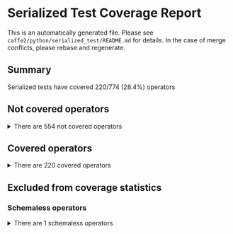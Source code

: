 # Serialized Test Coverage Report
This is an automatically generated file. Please see `caffe2/python/serialized_test/README.md` for details. In the case of merge conflicts, please rebase and regenerate.
## Summary
Serialized tests have covered 220/774 (28.4%) operators

## Not covered operators
<details>
<summary>There are 554 not covered operators</summary>

* APMeter
* ATen
* Abs
* AbsGradient
* Accumulate
* AccumulateHistogram
* Accuracy
* Adam
* Add
* AddGradient
* Alias
* AliasWithName
* Allgather
* Allreduce
* And
* Append
* Assert
* AtomicAppend
* AtomicFetchAdd
* AtomicFetchAdd64
* AtomicIter
* AveragePool
* AveragePool1D
* AveragePool1DGradient
* AveragePool2D
* AveragePool2DGradient
* AveragePool3D
* AveragePool3DGradient
* AveragePoolGradient
* AveragePut
* BRGNCHWCToPackedInt8BGRAStylizerDeprocess
* Barrier
* BatchPermutation
* BatchPermutationGradient
* BatchToSpace
* BisectPercentile
* BitwiseAnd
* BitwiseOr
* BitwiseXor
* BooleanMaskGradient
* BooleanMaskLengths
* Broadcast
* Bucketize
* ByteWeightDequant
* Caffe2ModuleTestDynamicDummy
* Cast
* Cbrt
* CbrtGradient
* CheckAtomicBool
* CheckCounterDone
* CheckDatasetConsistency
* Checkpoint
* CloneCommonWorld
* CloseBlobsQueue
* CloseRebatchingQueue
* Col2Im
* CollectRpnProposals
* CollectTensor
* ComputeOffset
* ConcatBatchMatMulBatchGatherOp
* ConcatTensorVector
* ConditionalSetAtomicBool
* Conv1D
* Conv1DGradient
* Conv2D
* Conv2DGradient
* Conv3D
* Conv3DGradient
* ConvRelu
* ConvTranspose
* ConvTransposeGradient
* Copy
* CopyFromCPUInput
* CopyOnDeviceLike
* CopyRowsToTensor
* CopyRowsToTensorGradient
* Cos
* CosGradient
* CosineSimilarity
* CosineSimilarityGradient
* CountDown
* CountUp
* CreateAtomicBool
* CreateBlobsQueue
* CreateBlobsQueueDB
* CreateCommonWorld
* CreateCounter
* CreateDB
* CreateMap
* CreateMutex
* CreateRebatchingQueue
* CreateScope
* CreateTensorVector
* CreateTextFileReader
* CreateTreeCursor
* CrossEntropy
* CrossEntropyGradient
* Cube
* CubeGradient
* DBExists
* DataCouple
* DenseVectorToIdList
* DepthConcat
* DepthSplit
* DequeueBlobs
* DequeueRebatchingQueue
* DestroyCommonWorld
* DistributeFpnProposals
* Div
* DivGradient
* Do
* DotProductWithPadding
* DotProductWithPaddingGradient
* EQ
* EnforceFinite
* EnqueueBlobs
* EnqueueRebatchingQueue
* EnsureCPUOutput
* EnsureClipped
* EnsureDense
* Exp
* ExpandDims
* FCTransposed
* FCTransposedGradient
* Fail
* FbFCPacked
* FbGemmPack
* FbGemmPackTranspose
* FeedBlob
* FileStoreHandlerCreate
* Flatten
* FlattenToVec
* Float16ConstantFill
* Float16UniformFill
* FloatToFused2BitFakeRowwiseQuantized
* FloatToFused2BitRowwiseQuantized
* FloatToFused4BitFakeRowwiseQuantized
* FloatToFused4BitRowwiseQuantized
* FloatToFused8BitRowwiseQuantized
* FloatToFused8BitRowwiseQuantizedHalfScaleBias
* FloatToFusedRandRowwiseQuantized
* FloatToHalf
* FloatToRowwiseQuantized8Bits
* Free
* Ftrl
* Fused2BitRowwiseQuantizedToFloat
* Fused2BitRowwiseQuantizedToHalf
* Fused4BitRowwiseQuantizedToFloat
* Fused4BitRowwiseQuantizedToHalf
* Fused8BitRowwiseQuantizedHalfScaleBiasToFloat
* Fused8BitRowwiseQuantizedHalfScaleBiasToHalfFloat
* Fused8BitRowwiseQuantizedToFloat
* Fused8BitRowwiseQuantizedToHalfFloat
* FusedRandRowwiseQuantizedToFloat
* GE
* GFtrl
* GT
* GatherByKey
* GatherFused8BitRowwise
* GaussianFill
* Gelu
* GeluGradient
* GenerateProposals
* GenerateProposalsCPP
* GetAllBlobNames
* GetCursorOffset
* GivenTensorBoolFill
* GivenTensorByteStringToUInt8Fill
* GivenTensorDoubleFill
* GivenTensorFill
* GivenTensorInt16Fill
* GivenTensorInt64Fill
* GivenTensorIntFill
* GivenTensorStringFill
* GroupSpatialSoftmax
* GroupSpatialSoftmaxGradient
* HSoftmax
* HSoftmaxGradient
* HSoftmaxSearch
* HalfFloatToFused8BitRowwiseQuantized
* HalfFloatToFused8BitRowwiseQuantizedHalfScaleBias
* HalfToFloat
* HalfToFused2BitFakeRowwiseQuantized
* HalfToFused2BitRowwiseQuantized
* HalfToFused4BitFakeRowwiseQuantized
* HalfToFused4BitRowwiseQuantized
* HardSigmoid
* HardSigmoidGradient
* HasElements
* HasScope
* HeatmapMaxKeypoint
* Histogram
* HuffmanTreeHierarchy
* If
* Im2Col
* IncrementPut
* IndexFreeze
* IndexGet
* IndexLoad
* IndexSize
* IndexStore
* InferenceLSTM
* Int8GenQuantParams
* IntIndexCreate
* IsEmpty
* IsNaN
* Iter
* KeySplit
* KeyValueToMap
* L1Distance
* L1DistanceGradient
* LC1D
* LC1DGradient
* LC2D
* LC2DGradient
* LC3D
* LC3DGradient
* LE
* LRN
* LRNGradient
* LSTMUnit
* LSTMUnitGradient
* LT
* LabelCrossEntropy
* LabelCrossEntropyGradient
* LambdaRankNdcg
* LambdaRankNdcgGradient
* Lars
* LastNWindowCollector
* LayerNorm
* LengthsIndicesInGradientMeanGradient
* LengthsIndicesInGradientSumGradient
* LengthsMax
* LengthsMaxWithMainInputAndForwardOutputGradient
* LengthsMean
* LengthsMeanGradient
* LengthsPartition
* LengthsSumGradient
* LengthsToSegmentIds
* LengthsToShape
* LengthsToWeights
* LengthsWeightedSum
* LengthsWeightedSumGradient
* LengthsWeightedSumWithMainInputGradient
* Load
* LogFatal
* Logit
* LogitGradient
* LongIndexCreate
* LpNorm
* LpNormGradient
* LpPool
* LpPoolGradient
* MSRAFill
* MakeTwoClass
* MakeTwoClassGradient
* MapToKeyValue
* MaxPool
* MaxPool1D
* MaxPool1DGradient
* MaxPool2D
* MaxPool2DGradient
* MaxPool3D
* MaxPool3DGradient
* MaxPoolGradient
* MergeDenseFeatureTensors
* MergeDim
* MergeMultiListFeatureTensors
* MergeMultiListFeatureTensorsGradient
* MergeMultiMapFeatureTensors
* MergeMultiMapFeatureTensorsGradient
* MergeMultiScalarFeatureTensors
* MergeMultiScalarFeatureTensorsGradient
* MergeSingleListFeatureTensors
* MergeSingleListFeatureTensorsGradient
* MergeSingleMapFeatureTensors
* MergeSingleMapFeatureTensorsGradient
* MergeSingleScalarFeatureTensors
* MergeSingleScalarFeatureTensorsGradient
* Mish
* MishGradient
* Mod
* MomentumSGDUpdate
* MulGradient
* MultiClassAccuracy
* NCHW2NHWC
* NE
* NGramFromCategorical
* NHWC2NCHW
* Normalize
* NormalizeGradient
* NormalizeL1
* NormalizePlanarYUV
* Not
* Onnxifi
* Or
* PRelu
* PReluGradient
* PSRoIPool
* PSRoIPoolGradient
* PackRecords
* PackedInt8BGRANHWCToNCHWCStylizerPreprocess
* PadEmptySamples
* Partition
* Percentile
* Perplexity
* PrependDim
* Print
* Python
* PythonDLPack
* PythonDLPackGradient
* PythonGradient
* QuantDecode
* QuantDecodeGradient
* Quantile
* RMACRegions
* RMSNorm
* RMSNormGradient
* Range
* RangeFill
* ReadNextBatch
* ReadRandomBatch
* ReceiveTensor
* Reciprocal
* ReciprocalGradient
* RecurrentNetworkBlobFetcher
* Reduce
* ReduceBackSum
* ReduceBackSumGradient
* ReduceFrontWeightedSum
* ReduceFrontWeightedSumGradient
* ReduceL1
* ReduceL1Gradient
* ReduceScatter
* ReduceSum
* ReduceSumGradient
* ReduceTailSum
* RemovePadding
* ReplaceNaN
* ReservoirSampling
* ResetCounter
* ResetCursor
* Reshape
* ResizeLike
* ResizeNearest
* ResizeNearest3D
* ResizeNearest3DGradient
* ResizeNearestGradient
* RetrieveCount
* RmsProp
* RoIAlign
* RoIAlignGradient
* RoIAlignRotated
* RoIPool
* RoIPoolF
* RoIPoolFGradient
* RoIPoolGradient
* RowMul
* RowWiseCounter
* RowWiseSparseAdagradFusedWithSparseLengthsMeanGradient
* RowWiseSparseAdagradFusedWithSparseLengthsMeanGradientApprox
* RowWiseSparseAdagradFusedWithSparseLengthsSumGradient
* RowWiseSparseAdagradFusedWithSparseLengthsSumGradientApprox
* RowWiseSparseAdagradFusedWithSparseLengthsWeightedSumGradient
* RowWiseSparseAdagradFusedWithSparseLengthsWeightedSumGradientApprox
* RowWiseSparseAdam
* Rowwise8BitQuantizedToFloat
* Rsqrt
* RsqrtGradient
* SafeDequeueBlobs
* SafeEnqueueBlobs
* SampleAs
* SampleAsGradient
* Save
* Scale
* ScaleBlobs
* Scatter
* SegmentIdsToLengths
* SegmentIdsToRanges
* SelectSmoothL1Loss
* SelectSmoothL1LossGradient
* SelfBinningHistogram
* SendTensor
* Shape
* Sigmoid
* SigmoidCrossEntropyLoss
* SigmoidCrossEntropyLossGradient
* SigmoidCrossEntropyWithLogits
* SigmoidCrossEntropyWithLogitsGradient
* SigmoidFocalLoss
* SigmoidFocalLossGradient
* SigmoidGradient
* Sin
* SinGradient
* SmoothL1Loss
* SmoothL1LossGradient
* Snapshot
* SoftmaxFocalLoss
* SoftmaxFocalLossGradient
* Softplus
* SoftplusGradient
* Softsign
* SoftsignGradient
* SortAndShuffle
* SortedSegmentMean
* SortedSegmentMeanGradient
* SortedSegmentRangeLogMeanExp
* SortedSegmentRangeLogMeanExpGradient
* SortedSegmentRangeLogSumExp
* SortedSegmentRangeLogSumExpGradient
* SortedSegmentRangeMax
* SortedSegmentRangeMaxGradient
* SortedSegmentRangeMean
* SortedSegmentRangeMeanGradient
* SortedSegmentRangeSum
* SortedSegmentRangeSumGradient
* SortedSegmentSum
* SortedSegmentSumGradient
* SortedSegmentWeightedSum
* SortedSegmentWeightedSumGradient
* SpaceToBatch
* SparseAdagradFusedWithSparseLengthsMeanGradient
* SparseAdagradFusedWithSparseLengthsMeanGradientApprox
* SparseAdagradFusedWithSparseLengthsSumGradient
* SparseAdagradFusedWithSparseLengthsSumGradientApprox
* SparseAdagradFusedWithSparseLengthsWeightedSumGradient
* SparseAdagradFusedWithSparseLengthsWeightedSumGradientApprox
* SparseAdam
* SparseDropoutWithReplacement
* SparseFtrl
* SparseLengthsIndicesInGradientMeanGradient
* SparseLengthsIndicesInGradientSumGradient
* SparseLengthsIndicesInGradientWeightedSumGradient
* SparseLengthsIndicesInGradientWeightedSumWithMainInputGradient
* SparseLengthsMean
* SparseLengthsMean2BitRowwiseSparse
* SparseLengthsMean4BitRowwiseSparse
* SparseLengthsMean8BitRowwiseSparse
* SparseLengthsMean8BitsRowwise
* SparseLengthsMeanFused2BitRowwise
* SparseLengthsMeanFused4BitRowwise
* SparseLengthsMeanFused8BitRowwise
* SparseLengthsMeanGradient
* SparseLengthsPositionalWeightedSum
* SparseLengthsSum
* SparseLengthsSum2BitRowwiseSparse
* SparseLengthsSum4BitRowwiseSparse
* SparseLengthsSum8BitRowwiseSparse
* SparseLengthsSum8BitsRowwise
* SparseLengthsSumFused2BitRowwise
* SparseLengthsSumFused4BitRowwise
* SparseLengthsSumFused8BitRowwise
* SparseLengthsSumGradient
* SparseLengthsSumSparseLookup
* SparseLengthsWeightedMean8BitsRowwise
* SparseLengthsWeightedSum
* SparseLengthsWeightedSum2BitRowwiseSparse
* SparseLengthsWeightedSum4BitRowwiseSparse
* SparseLengthsWeightedSum8BitRowwiseSparse
* SparseLengthsWeightedSum8BitsRowwise
* SparseLengthsWeightedSumFused2BitRowwise
* SparseLengthsWeightedSumFused4BitRowwise
* SparseLengthsWeightedSumFused8BitRowwise
* SparseLengthsWeightedSumGradient
* SparseLengthsWeightedSumWithMainInputGradient
* SparseLpRegularizer
* SparseNormalize
* SparseSortedSegmentMean
* SparseSortedSegmentMeanGradient
* SparseSortedSegmentSum
* SparseSortedSegmentSumGradient
* SparseSortedSegmentWeightedSum
* SparseSortedSegmentWeightedSumGradient
* SparseStorm
* SparseToDense
* SparseToDenseMask
* SparseToDenseMaskGradient
* SparseUnsortedSegmentMean
* SparseUnsortedSegmentMeanGradient
* SparseUnsortedSegmentSum
* SparseUnsortedSegmentSumGradient
* SparseUnsortedSegmentWeightedSum
* SparseUnsortedSegmentWeightedSumGradient
* SpatialNarrowAs
* SpatialNarrowAsGradient
* Sqr
* Sqrt
* SquaredL2Distance
* SquaredL2DistanceGradient
* Squeeze
* StatRegistryCreate
* StatRegistryExport
* StatRegistryUpdate
* StdDevPut
* StopGradient
* StoreAdd
* StoreGet
* StoreSet
* StoreWait
* Storm
* StringEquals
* StringIndexCreate
* StringJoin
* StringPrefix
* StringSuffix
* StumpFunc
* StumpFuncIndex
* SubGradient
* SumInt
* SumRelu
* Summarize
* SwapBestPath
* Swish
* SwishGradient
* TT
* TTLinearGradient
* TTSparseLengthsSum
* TTSparseLengthsSumGradient
* TensorProtosDBInput
* TensorVectorSize
* TextFileReaderRead
* ThrowChildThreadException
* ThrowException
* TimerBegin
* TimerEnd
* TimerGet
* TimerGetAndEnd
* TrimDataset
* UnPackRecords
* UniformFill
* UniformIntFill
* UniqueUniformFill
* UnsortedSegmentMean
* UnsortedSegmentMeanGradient
* UnsortedSegmentSum
* UnsortedSegmentSumGradient
* UnsortedSegmentWeightedSum
* UnsortedSegmentWeightedSumGradient
* UpsampleNearest
* UpsampleNearestGradient
* VariableLengthSequencePadding
* ViterbiPath
* WallClockTime
* WeightScale
* WeightedMultiSampling
* WeightedSample
* WeightedSampleDequeueBlobs
* WeightedSigmoidCrossEntropyWithLogits
* WeightedSigmoidCrossEntropyWithLogitsGradient
* While
* XavierFill
* Xor
* YellowFin
* ZeroGradient
</details>

## Covered operators
<details>
<summary>There are 220 covered operators</summary>

* Acos
* AcosGradient
* Adadelta
* Adagrad
* AddPadding
* AffineChannel
* AffineChannelGradient
* ArgMax
* ArgMin
* Asin
* AsinGradient
* Atan
* AtanGradient
* AveragedLoss
* AveragedLossGradient
* BBoxTransform
* BatchBoxCox
* BatchBucketOneHot
* BatchBucketize
* BatchDenseToSparse
* BatchGather
* BatchGatherGradient
* BatchMatMul
* BatchMoments
* BatchMomentsGradient
* BatchOneHot
* BatchSparseToDense
* BernoulliJSD
* BernoulliJSDGradient
* BooleanMask
* BooleanUnmask
* BoxWithNMSLimit
* CTCBeamSearchDecoder
* CTCGreedyDecoder
* Ceil
* ChannelBackpropStats
* ChannelShuffle
* ChannelShuffleGradient
* ChannelStats
* Clip
* ClipGradient
* ClipTensorByScaling
* CollectAndDistributeFpnRpnProposals
* ColwiseMax
* ColwiseMaxGradient
* Concat
* Conditional
* ConstantFill
* Conv
* ConvGradient
* Cosh
* CoshGradient
* CosineEmbeddingCriterion
* CosineEmbeddingCriterionGradient
* DiagonalFill
* DotProduct
* DotProductGradient
* Dropout
* DropoutGrad
* ElementwiseLinear
* ElementwiseLinearGradient
* Elu
* EluGradient
* Erf
* ErfGradient
* Expand
* ExpandGradient
* FC
* FCGradient
* Find
* FindDuplicateElements
* FlexibleTopK
* FlexibleTopKGradient
* Floor
* GRUUnit
* GRUUnitGradient
* Gather
* GatherPadding
* GatherRanges
* GatherRangesToDense
* Glu
* GroupNorm
* GroupNormGradient
* IndexHash
* InstanceNorm
* InstanceNormGradient
* IntegralImage
* IntegralImageGradient
* IsMemberOf
* LC
* LCGradient
* LayerNormGradient
* LeakyRelu
* LeakyReluGradient
* LearningRate
* LearningRateAdaption
* LengthsGather
* LengthsPad
* LengthsRangeFill
* LengthsSplit
* LengthsSum
* LengthsTile
* LengthsToRanges
* LengthsTopK
* LengthsTopKGradient
* Log
* MarginRankingCriterion
* MarginRankingCriterionGradient
* MatMul
* Max
* MaxGradient
* Mean
* MeanGradient
* MergeIdLists
* Min
* MinGradient
* Moments
* MomentsGradient
* MomentumSGD
* Mul
* NanCheck
* NegateGradient
* Negative
* NumpyTile
* ONNXWhile
* OneHot
* PackRNNSequence
* PackSegments
* PadImage
* PadImageGradient
* PairWiseLoss
* PairWiseLossGradient
* PiecewiseLinearTransform
* Pow
* RecurrentNetwork
* RecurrentNetworkGradient
* ReduceBackMax
* ReduceBackMaxGradient
* ReduceBackMean
* ReduceBackMeanGradient
* ReduceFrontMax
* ReduceFrontMaxGradient
* ReduceFrontMean
* ReduceFrontMeanGradient
* ReduceFrontSum
* ReduceFrontSumGradient
* ReduceL2
* ReduceL2Gradient
* ReduceMax
* ReduceMaxGradient
* ReduceMean
* ReduceMeanGradient
* ReduceMin
* ReduceMinGradient
* Relu
* ReluGradient
* ReluN
* ReluNGradient
* RemoveDataBlocks
* ReversePackedSegs
* RowWiseSparseAdagrad
* RowwiseMax
* RowwiseMaxGradient
* ScatterAssign
* ScatterWeightedSum
* SegmentOneHot
* Selu
* SeluGradient
* SequenceMask
* Sign
* Sinh
* SinhGradient
* SinusoidPositionEncoding
* Size
* Slice
* SliceGradient
* Softmax
* SoftmaxGradient
* SoftmaxWithLoss
* SoftmaxWithLossGradient
* SparseAdadelta
* SparseAdagrad
* SparseMomentumSGDUpdate
* SparseWngrad
* SpatialBN
* SpatialBNGradient
* SpatialSoftmaxWithLoss
* SpatialSoftmaxWithLossGradient
* Split
* SplitByLengths
* SquareRootDivide
* StringEndsWith
* StringStartsWith
* Sub
* Sum
* SumElements
* SumElementsGradient
* SumElementsInt
* SumReduceLike
* SumSqrElements
* Tan
* TanGradient
* Tanh
* TanhGradient
* ThresholdedRelu
* ThresholdedReluGradient
* Tile
* TileGradient
* TopK
* TopKGradient
* Transpose
* Unique
* UnpackRNNSequence
* UnpackSegments
* UpsampleBilinear
* UpsampleBilinearGradient
* WeightedSum
* WeightedSumGradient
* Where
* Wngrad
</details>

## Excluded from coverage statistics
### Schemaless operators
<details>
<summary>There are 1 schemaless operators</summary>

* C10LayerNorm_DontUseThisOpYet
</details>


